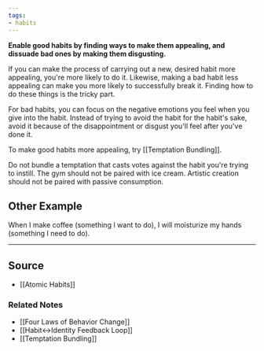 ```yaml
---
tags:
- habits
---
```

**Enable good habits by finding ways to make them appealing, and dissuade bad ones by making them disgusting.**

If you can make the process of carrying out a new, desired habit more appealing, you're more likely to do it. Likewise, making a bad habit less appealing can make you more likely to successfully break it. Finding how to do these things is the tricky part.

For bad habits, you can focus on the negative emotions you feel when you give into the habit. Instead of trying to avoid the habit for the habit's sake, avoid it because of the disappointment or disgust you'll feel after you've done it.

To make good habits more appealing, try [[Temptation Bundling]].

Do not bundle a temptation that casts votes against the habit you're trying to instill. The gym should not be paired with ice cream. Artistic creation should not be paired with passive consumption. 

## Other Example

When I make coffee (something I want to do), I will moisturize my hands (something I need to do). 

---

## Source
- [[Atomic Habits]]

### Related Notes
- [[Four Laws of Behavior Change]]
- [[Habit↔Identity Feedback Loop]]
- [[Temptation Bundling]]